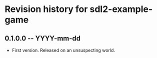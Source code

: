 # Revision history for sdl2-example-game

## 0.1.0.0  -- YYYY-mm-dd

* First version. Released on an unsuspecting world.
